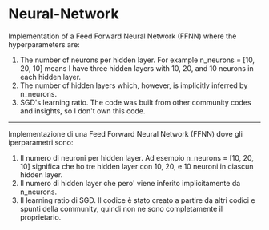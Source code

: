 # Neural-Network

Implementation of a Feed Forward Neural Network (FFNN) where the hyperparameters are:
1. The number of neurons per hidden layer. For example n_neurons = [10, 20, 10] means I have three hidden layers with 10, 20, and 10 neurons in each hidden layer.
2. The number of hidden layers which, however, is implicitly inferred by n_neurons.
3. SGD's learning ratio.
The code was built from other community codes and insights, so I don't own this code.

----

Implementazione di una Feed Forward Neural Network (FFNN) dove gli iperparametri sono:
1. Il numero di neuroni per hidden layer. Ad esempio n_neurons = [10, 20, 10] significa che ho tre hidden layer con 10, 20, e 10 neuroni in ciascun hidden layer.
2. Il numero di hidden layer che pero' viene inferito implicitamente da n_neurons.
3. Il learning ratio di SGD.
Il codice è stato creato a partire da altri codici e spunti della community, quindi non ne sono completamente il proprietario. 


